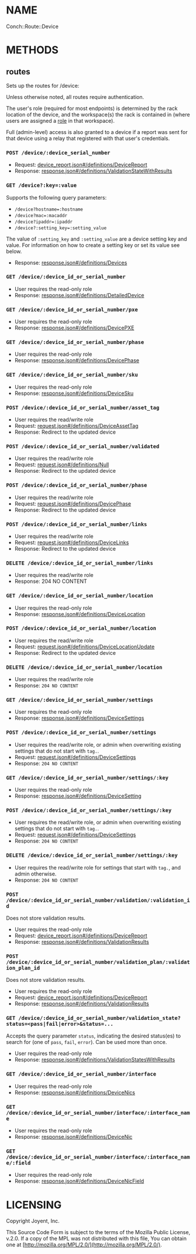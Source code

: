 # NAME

Conch::Route::Device

# METHODS

## routes

Sets up the routes for /device:

Unless otherwise noted, all routes require authentication.

The user's role (required for most endpoints) is determined by the rack location of the device,
and the workspace(s) the rack is contained in (where users are assigned a
[role](../modules/Conch%3A%3ADB%3A%3AResult%3A%3AUserWorkspaceRole#role) in that workspace).

Full (admin-level) access is also granted to a device if a report was sent for that device
using a relay that registered with that user's credentials.

### `POST /device/:device_serial_number`

- Request: [device_report.json#/definitions/DeviceReport](../json-schema/device_report.json#/definitions/DeviceReport)
- Response: [response.json#/definitions/ValidationStateWithResults](../json-schema/response.json#/definitions/ValidationStateWithResults)

### `GET /device?:key=:value`

Supports the following query parameters:

- `/device?hostname=:hostname`
- `/device?mac=:macaddr`
- `/device?ipaddr=:ipaddr`
- `/device?:setting_key=:setting_value`

The value of `:setting_key` and `:setting_value` are a device setting key and
value. For information on how to create a setting key or set its value see
below.

- Response: [response.json#/definitions/Devices](../json-schema/response.json#/definitions/Devices)

### `GET /device/:device_id_or_serial_number`

- User requires the read-only role
- Response: [response.json#/definitions/DetailedDevice](../json-schema/response.json#/definitions/DetailedDevice)

### `GET /device/:device_id_or_serial_number/pxe`

- User requires the read-only role
- Response: [response.json#/definitions/DevicePXE](../json-schema/response.json#/definitions/DevicePXE)

### `GET /device/:device_id_or_serial_number/phase`

- User requires the read-only role
- Response: [response.json#/definitions/DevicePhase](../json-schema/response.json#/definitions/DevicePhase)

### `GET /device/:device_id_or_serial_number/sku`

- User requires the read-only role
- Response: [response.json#/definitions/DeviceSku](../json-schema/response.json#/definitions/DeviceSku)

### `POST /device/:device_id_or_serial_number/asset_tag`

- User requires the read/write role
- Request: [request.json#/definitions/DeviceAssetTag](../json-schema/request.json#/definitions/DeviceAssetTag)
- Response: Redirect to the updated device

### `POST /device/:device_id_or_serial_number/validated`

- User requires the read/write role
- Request: [request.json#/definitions/Null](../json-schema/request.json#/definitions/Null)
- Response: Redirect to the updated device

### `POST /device/:device_id_or_serial_number/phase`

- User requires the read/write role
- Request: [request.json#/definitions/DevicePhase](../json-schema/request.json#/definitions/DevicePhase)
- Response: Redirect to the updated device

### `POST /device/:device_id_or_serial_number/links`

- User requires the read/write role
- Request: [request.json#/definitions/DeviceLinks](../json-schema/request.json#/definitions/DeviceLinks)
- Response: Redirect to the updated device

### `DELETE /device/:device_id_or_serial_number/links`

- User requires the read/write role
- Response: 204 NO CONTENT

### `GET /device/:device_id_or_serial_number/location`

- User requires the read-only role
- Response: [response.json#/definitions/DeviceLocation](../json-schema/response.json#/definitions/DeviceLocation)

### `POST /device/:device_id_or_serial_number/location`

- User requires the read/write role
- Request: [request.json#/definitions/DeviceLocationUpdate](../json-schema/request.json#/definitions/DeviceLocationUpdate)
- Response: Redirect to the updated device

### `DELETE /device/:device_id_or_serial_number/location`

- User requires the read/write role
- Response: `204 NO CONTENT`

### `GET /device/:device_id_or_serial_number/settings`

- User requires the read-only role
- Response: [response.json#/definitions/DeviceSettings](../json-schema/response.json#/definitions/DeviceSettings)

### `POST /device/:device_id_or_serial_number/settings`

- User requires the read/write role, or admin when overwriting existing
settings that do not start with `tag.`.
- Request: [request.json#/definitions/DeviceSettings](../json-schema/request.json#/definitions/DeviceSettings)
- Response: `204 NO CONTENT`

### `GET /device/:device_id_or_serial_number/settings/:key`

- User requires the read-only role
- Response: [response.json#/definitions/DeviceSetting](../json-schema/response.json#/definitions/DeviceSetting)

### `POST /device/:device_id_or_serial_number/settings/:key`

- User requires the read/write role, or admin when overwriting existing
settings that do not start with `tag.`.
- Request: [request.json#/definitions/DeviceSettings](../json-schema/request.json#/definitions/DeviceSettings)
- Response: `204 NO CONTENT`

### `DELETE /device/:device_id_or_serial_number/settings/:key`

- User requires the read/write role for settings that start with `tag.`, and admin
otherwise.
- Response: `204 NO CONTENT`

### `POST /device/:device_id_or_serial_number/validation/:validation_id`

Does not store validation results.

- User requires the read-only role
- Request: [device_report.json#/definitions/DeviceReport](../json-schema/device_report.json#/definitions/DeviceReport)
- Response: [response.json#/definitions/ValidationResults](../json-schema/response.json#/definitions/ValidationResults)

### `POST /device/:device_id_or_serial_number/validation_plan/:validation_plan_id`

Does not store validation results.

- User requires the read-only role
- Request: [device_report.json#/definitions/DeviceReport](../json-schema/device_report.json#/definitions/DeviceReport)
- Response: [response.json#/definitions/ValidationResults](../json-schema/response.json#/definitions/ValidationResults)

### `GET /device/:device_id_or_serial_number/validation_state?status=<pass|fail|error>&status=...`

Accepts the query parameter `status`, indicating the desired status(es)
to search for (one of `pass`, `fail`, `error`). Can be used more than once.

- User requires the read-only role
- Response: [response.json#/definitions/ValidationStatesWithResults](../json-schema/response.json#/definitions/ValidationStatesWithResults)

### `GET /device/:device_id_or_serial_number/interface`

- User requires the read-only role
- Response: [response.json#/definitions/DeviceNics](../json-schema/response.json#/definitions/DeviceNics)

### `GET /device/:device_id_or_serial_number/interface/:interface_name`

- User requires the read-only role
- Response: [response.json#/definitions/DeviceNic](../json-schema/response.json#/definitions/DeviceNic)

### `GET /device/:device_id_or_serial_number/interface/:interface_name/:field`

- User requires the read-only role
- Response: [response.json#/definitions/DeviceNicField](../json-schema/response.json#/definitions/DeviceNicField)

# LICENSING

Copyright Joyent, Inc.

This Source Code Form is subject to the terms of the Mozilla Public License,
v.2.0. If a copy of the MPL was not distributed with this file, You can obtain
one at [http://mozilla.org/MPL/2.0/](http://mozilla.org/MPL/2.0/).
